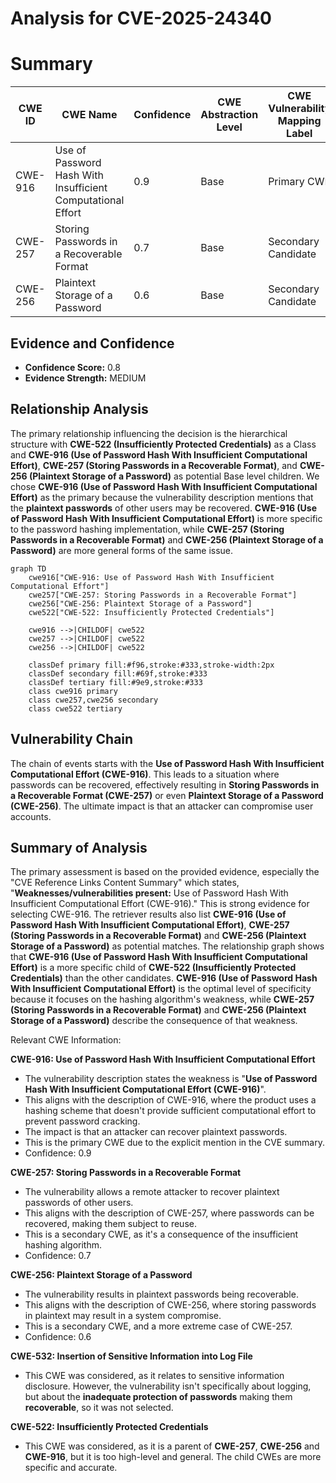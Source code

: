 # Analysis for CVE-2025-24340

# Summary
| CWE ID | CWE Name | Confidence | CWE Abstraction Level | CWE Vulnerability Mapping Label | CWE-Vulnerability Mapping Notes |
|---|---|---|---|---|---|
| CWE-916 | Use of Password Hash With Insufficient Computational Effort | 0.9 | Base | Primary CWE | Allowed |
| CWE-257 | Storing Passwords in a Recoverable Format | 0.7 | Base | Secondary Candidate | Allowed |
| CWE-256 | Plaintext Storage of a Password | 0.6 | Base | Secondary Candidate | Allowed |

## Evidence and Confidence

*   **Confidence Score:** 0.8
*   **Evidence Strength:** MEDIUM

## Relationship Analysis
The primary relationship influencing the decision is the hierarchical structure with **CWE-522 (Insufficiently Protected Credentials)** as a Class and **CWE-916 (Use of Password Hash With Insufficient Computational Effort)**, **CWE-257 (Storing Passwords in a Recoverable Format)**, and **CWE-256 (Plaintext Storage of a Password)** as potential Base level children. We chose **CWE-916 (Use of Password Hash With Insufficient Computational Effort)** as the primary because the vulnerability description mentions that the **plaintext passwords** of other users may be recovered. **CWE-916 (Use of Password Hash With Insufficient Computational Effort)** is more specific to the password hashing implementation, while **CWE-257 (Storing Passwords in a Recoverable Format)** and **CWE-256 (Plaintext Storage of a Password)** are more general forms of the same issue.

```mermaid
graph TD
    cwe916["CWE-916: Use of Password Hash With Insufficient Computational Effort"]
    cwe257["CWE-257: Storing Passwords in a Recoverable Format"]
    cwe256["CWE-256: Plaintext Storage of a Password"]
    cwe522["CWE-522: Insufficiently Protected Credentials"]
    
    cwe916 -->|CHILDOF| cwe522
    cwe257 -->|CHILDOF| cwe522
    cwe256 -->|CHILDOF| cwe522
    
    classDef primary fill:#f96,stroke:#333,stroke-width:2px
    classDef secondary fill:#69f,stroke:#333
    classDef tertiary fill:#9e9,stroke:#333
    class cwe916 primary
    class cwe257,cwe256 secondary
    class cwe522 tertiary
```

## Vulnerability Chain
The chain of events starts with the **Use of Password Hash With Insufficient Computational Effort (CWE-916)**. This leads to a situation where passwords can be recovered, effectively resulting in **Storing Passwords in a Recoverable Format (CWE-257)** or even **Plaintext Storage of a Password (CWE-256)**. The ultimate impact is that an attacker can compromise user accounts.

## Summary of Analysis
The primary assessment is based on the provided evidence, especially the "CVE Reference Links Content Summary" which states, "**Weaknesses/vulnerabilities present:** Use of Password Hash With Insufficient Computational Effort (CWE-916)." This is strong evidence for selecting CWE-916. The retriever results also list **CWE-916 (Use of Password Hash With Insufficient Computational Effort)**, **CWE-257 (Storing Passwords in a Recoverable Format)** and **CWE-256 (Plaintext Storage of a Password)** as potential matches. The relationship graph shows that **CWE-916 (Use of Password Hash With Insufficient Computational Effort)** is a more specific child of **CWE-522 (Insufficiently Protected Credentials)** than the other candidates. **CWE-916 (Use of Password Hash With Insufficient Computational Effort)** is the optimal level of specificity because it focuses on the hashing algorithm's weakness, while **CWE-257 (Storing Passwords in a Recoverable Format)** and **CWE-256 (Plaintext Storage of a Password)** describe the consequence of that weakness.

Relevant CWE Information:

**CWE-916: Use of Password Hash With Insufficient Computational Effort**

*   The vulnerability description states the weakness is "**Use of Password Hash With Insufficient Computational Effort (CWE-916)**".
*   This aligns with the description of CWE-916, where the product uses a hashing scheme that doesn't provide sufficient computational effort to prevent password cracking.
*   The impact is that an attacker can recover plaintext passwords.
*   This is the primary CWE due to the explicit mention in the CVE summary.
*   Confidence: 0.9

**CWE-257: Storing Passwords in a Recoverable Format**

*   The vulnerability allows a remote attacker to recover plaintext passwords of other users.
*   This aligns with the description of CWE-257, where passwords can be recovered, making them subject to reuse.
*   This is a secondary CWE, as it's a consequence of the insufficient hashing algorithm.
*   Confidence: 0.7

**CWE-256: Plaintext Storage of a Password**

*   The vulnerability results in plaintext passwords being recoverable.
*   This aligns with the description of CWE-256, where storing passwords in plaintext may result in a system compromise.
*   This is a secondary CWE, and a more extreme case of CWE-257.
*   Confidence: 0.6

**CWE-532: Insertion of Sensitive Information into Log File**

*   This CWE was considered, as it relates to sensitive information disclosure. However, the vulnerability isn't specifically about logging, but about the **inadequate protection of passwords** making them **recoverable**, so it was not selected.

**CWE-522: Insufficiently Protected Credentials**

*   This CWE was considered, as it is a parent of **CWE-257**, **CWE-256** and **CWE-916**, but it is too high-level and general. The child CWEs are more specific and accurate.